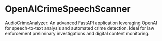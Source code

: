 # OpenAICrimeSpeechScanner
AudioCrimeAnalyzer: An advanced FastAPI application leveraging OpenAI for speech-to-text analysis and automated crime detection. Ideal for law enforcement preliminary investigations and digital content monitoring.

